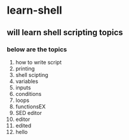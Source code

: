 # learn-shell
## will learn shell scripting topics
### below are the topics
1. how to write script
2. printing
3. shell scipting
4. variables
5. inputs
6. conditions
7. loops
8. functionsEX
9. SED editor
10. editor
11. edited
12. hello
